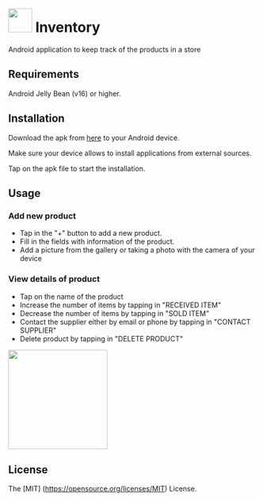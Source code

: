 # <img src=http://i1041.photobucket.com/albums/b414/sosegon/ic_launcher_2.png width=48></img> Inventory

Android application to keep track of the products in a store

## Requirements

Android Jelly Bean (v16) or higher.

## Installation

Download the apk from [here](https://www.dropbox.com/s/x1hza4shtcuvalw/inventory.apk?dl=0) to your Android device.

Make sure your device allows to install applications from external sources.

Tap on the apk file to start the installation.

## Usage
### Add new product
- Tap in the "+" button to add a new product.
- Fill in the fields with information of the product.
- Add a picture from the gallery or taking a photo with the camera of your device

### View details of product
- Tap on the name of the product
- Increase the number of items by tapping in "RECEIVED ITEM"
- Decrease the number of items by tapping in "SOLD ITEM"
- Contact the supplier either by email or phone by tapping in "CONTACT SUPPLIER"
- Delete product by tapping in "DELETE PRODUCT"

<img src=http://i1041.photobucket.com/albums/b414/sosegon/2016_08_20_17.10.21.png width="200"></img>

## License
The [MIT] (https://opensource.org/licenses/MIT) License.